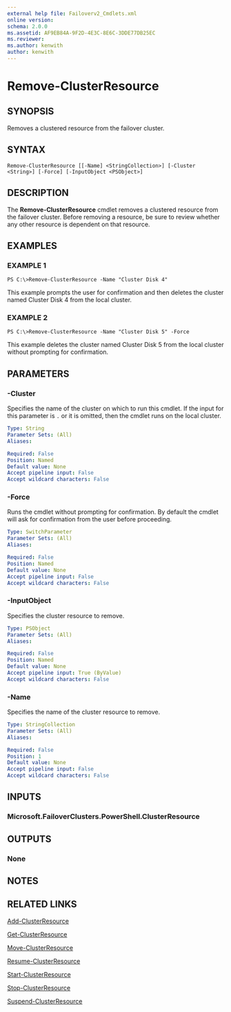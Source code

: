 ```yaml
---
external help file: Failoverv2_Cmdlets.xml
online version: 
schema: 2.0.0
ms.assetid: AF9EB84A-9F2D-4E3C-8E6C-3DDE77DB25EC
ms.reviewer:
ms.author: kenwith
author: kenwith
---
```


# Remove-ClusterResource

## SYNOPSIS
Removes a clustered resource from the failover cluster.

## SYNTAX

```
Remove-ClusterResource [[-Name] <StringCollection>] [-Cluster <String>] [-Force] [-InputObject <PSObject>]
```

## DESCRIPTION
The **Remove-ClusterResource** cmdlet removes a clustered resource from the failover cluster.
Before removing a resource, be sure to review whether any other resource is dependent on that resource.

## EXAMPLES

### EXAMPLE 1
```
PS C:\>Remove-ClusterResource -Name "Cluster Disk 4"
```

This example prompts the user for confirmation and then deletes the cluster named Cluster Disk 4 from the local cluster.

### EXAMPLE 2
```
PS C:\>Remove-ClusterResource -Name "Cluster Disk 5" -Force
```

This example deletes the cluster named Cluster Disk 5 from the local cluster without prompting for confirmation.

## PARAMETERS

### -Cluster
Specifies the name of the cluster on which to run this cmdlet.
If the input for this parameter is `.` or it is omitted, then the cmdlet runs on the local cluster.

```yaml
Type: String
Parameter Sets: (All)
Aliases: 

Required: False
Position: Named
Default value: None
Accept pipeline input: False
Accept wildcard characters: False
```

### -Force
Runs the cmdlet without prompting for confirmation.
By default the cmdlet will ask for confirmation from the user before proceeding.

```yaml
Type: SwitchParameter
Parameter Sets: (All)
Aliases: 

Required: False
Position: Named
Default value: None
Accept pipeline input: False
Accept wildcard characters: False
```

### -InputObject
Specifies the cluster resource to remove.

```yaml
Type: PSObject
Parameter Sets: (All)
Aliases: 

Required: False
Position: Named
Default value: None
Accept pipeline input: True (ByValue)
Accept wildcard characters: False
```

### -Name
Specifies the name of the cluster resource to remove.

```yaml
Type: StringCollection
Parameter Sets: (All)
Aliases: 

Required: False
Position: 1
Default value: None
Accept pipeline input: False
Accept wildcard characters: False
```

## INPUTS

### Microsoft.FailoverClusters.PowerShell.ClusterResource

## OUTPUTS

### None

## NOTES

## RELATED LINKS

[Add-ClusterResource](./Add-ClusterResource.md)

[Get-ClusterResource](./Get-ClusterResource.md)

[Move-ClusterResource](./Move-ClusterResource.md)

[Resume-ClusterResource](./Resume-ClusterResource.md)

[Start-ClusterResource](./Start-ClusterResource.md)

[Stop-ClusterResource](./Stop-ClusterResource.md)

[Suspend-ClusterResource](./Suspend-ClusterResource.md)

